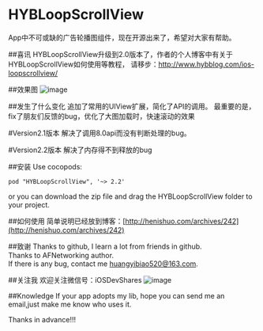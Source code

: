 # HYBLoopScrollView
App中不可或缺的广告轮播图组件，现在开源出来了，希望对大家有帮助。

##喜讯
HYBLoopScrollView升级到2.0版本了，作者的个人博客中有关于HYBLoopScrollView如何使用等教程，
请移步：http://www.hybblog.com/ios-loopscrollview/


##效果图
![image](https://github.com/632840804/HYBLoopScrollView/blob/master/screen.png)

##发生了什么变化
追加了常用的UIView扩展，简化了API的调用。
最重要的是，fix了朋友们反馈的bug，优化了大图加载时，快速滚动的效果

#Version2.1版本
解决了调用8.0api而没有判断处理的bug。

#Version2.2版本
解决了内存得不到释放的bug

##安装
Use cocopods:
```
pod "HYBLoopScrollView", '~> 2.2'
```
or you can download the zip file and drag the HYBLoopScrollView folder to your project.

##如何使用
简单说明已经放到博客：[http://henishuo.com/archives/242](http://henishuo.com/archives/242)


##致谢
Thanks to github, I learn a lot from friends in github.<br/>
Thanks to AFNetworking author.<br/>
If there is any bug, contact me huangyibiao520@163.com.

##关注我
欢迎关注微信号：iOSDevShares
![image](https://github.com/CoderJackyHuang/IOSCallJsOrJsCallIOS/blob/master/wx.jpg)

##Knowledge
If your app adopts my lib, hope you can send me an email,just make me know who uses it.<br/>

Thanks in advance!!!

